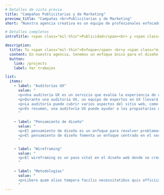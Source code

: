 ```yaml
---
# Detalles de vista previa
title: "Campañas Publicitarias y de Marketing"
preview_title: "Campañas <br>Publicitarias y de Marketing"
short: "Nuestra agencia creativa es un equipo de profesionales enfocados en ayudar a que tu marca crezca."

# Detalles completos
introTitle: <span class="mil-thin">Publicidad</span><br> y <span class="mil-thin">Marketing</span> en Campañas

description:
  title: Tu <span class="mil-thin">Enfoque</span> <br>y <span class="mil-thin">Especificaciones del Trabajo</span>
  content: En nuestra agencia, tenemos un enfoque único para el diseño y desarrollo de sitios web. Creemos en crear sitios web que no solo se vean bien, sino que también tengan un buen rendimiento en términos de experiencia de usuario, funcionalidad y optimización para motores de búsqueda.
  button:
    link: /projects
    label: Ver trabajos

list:
  items:
    - label: "Auditorías UX"
      value: "
      <p>Una auditoría UX es un servicio que evalúa la experiencia de usuario (UX) de un sitio web. Implica analizar el diseño, la funcionalidad y el contenido del sitio web para identificar áreas de mejora que puedan mejorar la experiencia general del usuario.</p>
      <p>Durante una auditoría UX, un equipo de expertos en UX llevará a cabo una revisión exhaustiva del sitio web y proporcionará un informe detallado que describa recomendaciones específicas para mejorar la usabilidad, accesibilidad y experiencia general del usuario del sitio web.</p>
      <p>La auditoría puede cubrir varios aspectos del sitio web, como la navegación, el diseño, la estructura del contenido y la capacidad de respuesta móvil. El objetivo es identificar puntos de dolor u obstáculos que los usuarios puedan encontrar mientras navegan por el sitio web y proporcionar recomendaciones prácticas para mejorar su experiencia.</p>
      <p>En resumen, una auditoría UX puede ayudar a los propietarios de sitios web a identificar áreas de mejora que pueden mejorar la experiencia de usuario de su sitio web e incrementar el compromiso y la satisfacción de los usuarios.</p>
      "

    - label: "Pensamiento de diseño"
      value: "
      <p>El pensamiento de diseño es un enfoque para resolver problemas que pone énfasis en la empatía, la creatividad y la colaboración. Implica comprender las necesidades y perspectivas de los usuarios, identificar y definir el problema, generar múltiples soluciones posibles, prototipar y probar esas soluciones, y hacer iteraciones basadas en los comentarios.</p>
      <p>El pensamiento de diseño fomenta un enfoque centrado en el ser humano para la innovación y se utiliza a menudo en campos como el diseño de productos, el diseño de experiencia de usuario (UX) y la estrategia empresarial para crear soluciones innovadoras y centradas en el usuario. Promueve una mentalidad que abraza la experimentación, la iteración y el aprendizaje continuo a lo largo del proceso de diseño.</p>
      "

    - label: "Wireframing"
      value: "
      <p>El wireframing es un paso vital en el diseño web donde se crea una representación visual de la estructura de un sitio web. Se enfoca en el diseño y la experiencia de usuario, utilizando formas y líneas básicas para delinear elementos como encabezados, menús y secciones de contenido. Los wireframes establecen la arquitectura y funcionalidad del sitio web, facilitando la comunicación entre diseñadores, desarrolladores y clientes. Sirven como un plano para sitios web fáciles de usar, estableciendo la base para el diseño y el desarrollo.</p>
      "

    - label: "Metodologías"
      value: "
      <p>Libero quam alias tempora facilis necessitatibus quis officiis voluptatem architecto harum exercitationem quidem illum eligendi. Veniam non vitae, nemo dolor tempora, necessitatibus enim sapiente quam voluptas architecto minima omnis sequi aperiam aliquam vel quo reprehenderit, tempore tenetur. Architecto dolorem assumenda voluptas, odio nemo vero illo praesentium pariatur, ut perspiciatis, est itaque minus ratione vitae laboriosam molestiae.</p>
      "
---
```

